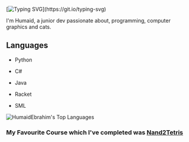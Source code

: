 [![Typing SVG](https://readme-typing-svg.demolab.com?font=Fira+Code&weight=600&size=32&pause=1000&color=FF816F&width=435&lines=Hi+there!)](https://git.io/typing-svg)

I'm Humaid, a junior dev passionate about, programming, computer graphics and cats.


## Languages
- Python
- C#
- Java

- Racket
- SML

![HumaidEbrahim's Top Languages](https://github-readme-stats.vercel.app/api/top-langs/?username=HumaidEbrahim&theme=tokyonight&show_icons=true&hide_border=true&layout=compact)

### My Favourite Course which I've completed was [Nand2Tetris](https://github.com/HumaidEbrahim/Nand2Tetris)

